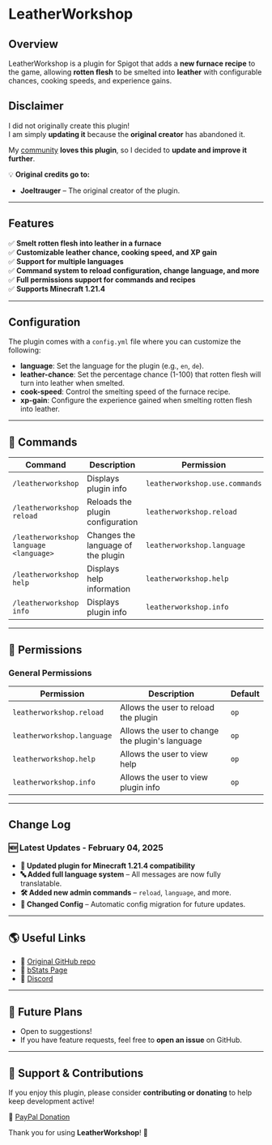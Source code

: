 # LeatherWorkshop

## Overview  
LeatherWorkshop is a plugin for Spigot that adds a **new furnace recipe** to the game, allowing **rotten flesh** to be smelted into **leather** with configurable chances, cooking speeds, and experience gains.

## Disclaimer  
I did not originally create this plugin!  
I am simply **updating it** because the **original creator** has abandoned it.  

My [community](https://discord.gg/jymDumdFVU) **loves this plugin**, so I decided to **update and improve it further**.

💡 **Original credits go to:**  
- **Joeltrauger** – The original creator of the plugin.

---

## Features  
✅ **Smelt rotten flesh into leather in a furnace**  
✅ **Customizable leather chance, cooking speed, and XP gain**  
✅ **Support for multiple languages**  
✅ **Command system to reload configuration, change language, and more**  
✅ **Full permissions support for commands and recipes**  
✅ **Supports Minecraft 1.21.4**

---

## Configuration  
The plugin comes with a `config.yml` file where you can customize the following:

- **language**: Set the language for the plugin (e.g., `en`, `de`).
- **leather-chance**: Set the percentage chance (1-100) that rotten flesh will turn into leather when smelted.
- **cook-speed**: Control the smelting speed of the furnace recipe.
- **xp-gain**: Configure the experience gained when smelting rotten flesh into leather.

---

## 📜 Commands  
| **Command** | **Description** | **Permission** |  
|-------------|-----------------|----------------|  
| `/leatherworkshop` | Displays plugin info | `leatherworkshop.use.commands` |  
| `/leatherworkshop reload` | Reloads the plugin configuration | `leatherworkshop.reload` |  
| `/leatherworkshop language <language>` | Changes the language of the plugin | `leatherworkshop.language` |  
| `/leatherworkshop help` | Displays help information | `leatherworkshop.help` |  
| `/leatherworkshop info` | Displays plugin info | `leatherworkshop.info` |  

---

## 🔑 Permissions

### General Permissions  
| **Permission** | **Description** | **Default** |  
|----------------|-----------------|------------|  
| `leatherworkshop.reload` | Allows the user to reload the plugin | `op` |  
| `leatherworkshop.language` | Allows the user to change the plugin's language | `op` |  
| `leatherworkshop.help` | Allows the user to view help | `op` |  
| `leatherworkshop.info` | Allows the user to view plugin info | `op` |  

---

## Change Log  
### **🆕 Latest Updates - February 04, 2025**  
- **🔄 Updated plugin for Minecraft 1.21.4 compatibility**  
- **🔤 Added full language system** – All messages are now fully translatable.  
- **🛠️ Added new admin commands** – `reload`, `language`, and more.  
- **🔄 Changed Config** – Automatic config migration for future updates.  

---

## 🌎 Useful Links  
- 🔗 [Original GitHub repo](https://github.com/traugdor/LeatherWorkshop)  
- 🔗 [bStats Page](https://bstats.org/plugin/bukkit/LeatherWorkshop)  
- 🔗 [Discord](https://discord.gg/jymDumdFVU)

---

## 🚀 Future Plans  
- Open to suggestions!  
- If you have feature requests, feel free to **open an issue** on GitHub.

---

## 📢 Support & Contributions  
If you enjoy this plugin, please consider **contributing or donating** to help keep development active!  

🔗 [PayPal Donation](http://paypal.me/YourPayPalLink)  

Thank you for using **LeatherWorkshop**! 🚀  
